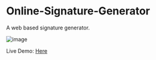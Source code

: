 # Online-Signature-Generator
A web based signature generator.

![image](https://github.com/FreAkeD146/Online-Signature-Generator/assets/32740788/cc3a15a1-60c1-4b91-a7ed-d3859bef17af)

Live Demo: <a href="https://sign-gen.vercel.app/" alt="Here">Here</a>
